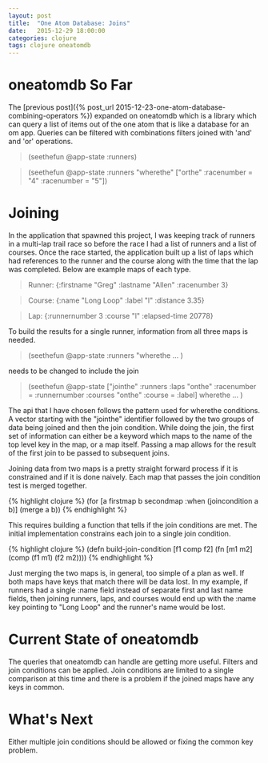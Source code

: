 ```yaml
---
layout: post
title:  "One Atom Database: Joins"
date:   2015-12-29 18:00:00
categories: clojure 
tags: clojure oneatomdb
---
```

oneatomdb So Far
================
The [previous post]({% post_url 2015-12-23-one-atom-database-combining-operators %})
expanded on oneatomdb which is a library which can query a list of items 
out of the one atom that is like a database for an om app.  Queries can 
be filtered with combinations filters joined with 'and' and 'or' operations.

>(seethefun @app-state :runners)

>(seethefun @app-state :runners "wherethe" ["orthe" :racenumber = "4" :racenumber = "5"])

Joining
=======
In the application that spawned this project, I was keeping track of runners
in a multi-lap trail race so before the race I had a list of runners and a 
list of courses.  Once the race started, the application built up a list of 
laps which had references to the runner and the course along with the 
time that the lap was completed. Below are example maps of each type.

>Runner: {:firstname "Greg" :lastname "Allen" :racenumber 3}

>Course: {:name "Long Loop" :label "l" :distance 3.35}

>Lap: {:runnernumber 3 :course "l" :elapsed-time 20778}

To build the results for a single runner, information from all three maps is 
needed.

>(seethefun @app-state :runners "wherethe ... )

needs to be changed to include the join 

>(seethefun @app-state ["jointhe" :runners :laps "onthe" :racenumber = :runnernumber :courses "onthe" :course = :label] wherethe ... )

The api that I have chosen follows the pattern used for wherethe conditions. A
vector starting with the "jointhe" identifier followed by the two groups of
data being joined and then the join condition.  While doing the join, the first
set of information can either be a keyword which maps to the name of the 
top level key in the map, or a map itself.  Passing a map allows for the 
result of the first join to be passed to subsequent joins.

Joining data from two maps is a pretty straight forward process if it is 
constrained and if it is done naively.  Each map that passes the join 
condition test is merged together.  

{% highlight clojure %}
(for [a firstmap
        b secondmap
        :when (joincondition a b)]
        (merge a b))
{% endhighlight %}

This requires building a function that tells if the join conditions 
are met.  The initial implementation constrains each join to a single join 
condition.

{% highlight clojure %}
(defn build-join-condition [f1 comp f2]
  (fn [m1 m2] (comp (f1 m1) (f2 m2))))
{% endhighlight %}

Just merging the two maps is, in general, too simple of a plan as well.  If
both maps have keys that match there will be data lost.  In my example, if 
runners had a single :name field instead of separate first and last name
fields, then joining runners, laps, and courses would end up with the
:name key pointing to "Long Loop" and the runner's name would be lost.

Current State of oneatomdb
==========================

The queries that oneatomdb can handle are getting more useful.  Filters and
join conditions can be applied.  Join conditions are limited to a single
comparison at this time and there is a problem if the joined maps have
any keys in common.

What's Next
===========
Either multiple join conditions should be allowed or fixing the common key
problem.
